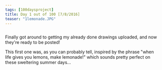 ```yaml
---
tags: [100daysproject]
title: Day 1 out of 100 [7/8/2016]
teaser: "1lemonade.JPG"
---
```


<img src="{{ site.url }}{{ site.baseurl }}/images/100days/1lemonade.JPG" alt="">


Finally got around to getting my already done drawings uploaded, and now they're ready to be posted!

This first one was, as you can probably tell, inspired by the phrase "when life gives you lemons, make lemonade!" which sounds pretty perfect on these sweltering summer days...
